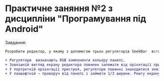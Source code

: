 # Практичне заняння №2 з дисципліни "Програмування під Android"

Завдання:
```diff
Розробити редактор, у якому з допомогою трьох регуляторів SeekBar  встановлюється колір панелі.

+ Регулятори  визначають RGB компоненти кольору панелі.
+ Зовнішній вигляд екрану редактора повинен залежати від орієнтації пристроя.
+ У портретній орієнтації пристроя, регулятори повинні знаходитися знизу від панелі, займати 1/3 висоти і розташовуватися на всю ширину екрану.
+ У ланшафтній – праворуч від панелі і займати 1/3 ширини. Решту екрану повинна займати кольорова панель.
```
